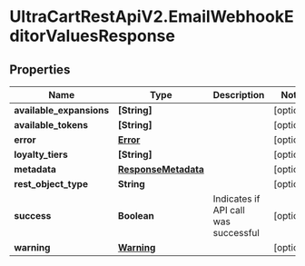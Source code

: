 # UltraCartRestApiV2.EmailWebhookEditorValuesResponse

## Properties
Name | Type | Description | Notes
------------ | ------------- | ------------- | -------------
**available_expansions** | **[String]** |  | [optional] 
**available_tokens** | **[String]** |  | [optional] 
**error** | [**Error**](Error.md) |  | [optional] 
**loyalty_tiers** | **[String]** |  | [optional] 
**metadata** | [**ResponseMetadata**](ResponseMetadata.md) |  | [optional] 
**rest_object_type** | **String** |  | [optional] 
**success** | **Boolean** | Indicates if API call was successful | [optional] 
**warning** | [**Warning**](Warning.md) |  | [optional] 


